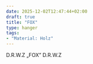 ```yaml
---
date: 2025-12-02T12:47:44+02:00
draft: true
title: "FOX"
type: hanger
tags:
- "Material: Holz"
---
```

D.R.W.Z „FOX” D.R.W.Z
